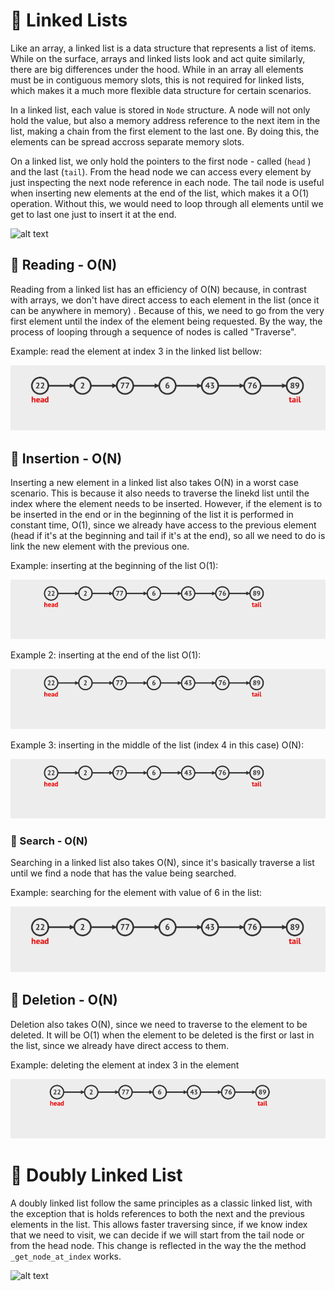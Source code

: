 # :bookmark_tabs: Linked Lists

Like an array, a linked list is a data structure that represents a list of items. While on the surface, arrays and linked lists look and act quite similarly, there are big differences under the hood. While in an array all elements must be in contiguous memory slots, this is not required for linked lists, which makes it a much more flexible data structure for certain scenarios.

In a linked list, each value is stored in ```Node``` structure. A node will not only hold the value, but also a memory address reference to the next item in the list, making a chain from the first element to the last one. By doing this, the elements can be spread accross separate memory slots.

On a linked list, we only hold the pointers to the first node - called (```head``` ) and the last (```tail```). From the head node we can access every element by just inspecting the next node reference in each node. The tail node is useful when inserting new elements at the end of the list, which makes it a O(1) operation. Without this, we would need to loop through all elements until we get to last one just to insert it at the end.

![alt text](https://media.geeksforgeeks.org/wp-content/uploads/20220816144425/LLdrawio.png)


## :bookmark_tabs: Reading - O(N)

Reading from a linked list has an efficiency of O(N) because, in contrast with arrays, we don't have direct access to each element in the list (once it can be anywhere in memory) . Because of this, we need to go from the very first element until the index of the element being requested. By the way, the process of looping through a sequence of nodes is called "Traverse".

Example: read the element at index 3 in the linked list bellow:

![alt text](../../extras/images/linked-list-access.gif)


## :bookmark_tabs: Insertion - O(N)

Inserting a new element in a linked list also takes O(N) in a worst case scenario. This is because it also needs to traverse the linekd list until the index where the element needs to be inserted. However, if the element is to be inserted in the end or in the beginning of the list it is performed in constant time, O(1), since we already have access to the previous element (head if it's at the beginning and tail if it's at the end), so all we need to do is link the new element with the previous one.

Example: inserting at the beginning of the list O(1):

![alt text](../../extras/images/linked-list-insertion-at-beginning.gif)

Example 2: inserting at the end of the list O(1):

![alt text](../../extras/images/linked-list-insertion-at-the-end.gif)

Example 3: inserting in the middle of the list (index 4 in this case) O(N):

![alt text](../../extras/images/linked-list-insertion-at-the-middle.gif)


### :bookmark_tabs: Search - O(N)
Searching in a linked list also takes O(N), since it's basically traverse a list until we find a node that has the value being searched.

Example: searching for the element with value of 6 in the list:

![alt text](../../extras/images/linked-list-access.gif)


## :bookmark_tabs: Deletion - O(N)
Deletion also takes O(N), since we need to traverse to the element to be deleted. It will be O(1) when the element to be deleted is the first or last in the list, since we already have direct access to them.

Example: deleting the element at index 3 in the element

![alt text](../../extras/images/linked-list-deletion.gif)


# :bookmark_tabs: Doubly Linked List

A doubly linked list follow the same principles as a classic linked list, with the exception that is holds references to both the next and the previous elements in the list. This allows faster traversing since, if we know index that we need to visit, we can decide if we will start from the tail node or from the head node. This change is reflected in the way the the method ```_get_node_at_index``` works.

![alt text](https://media.geeksforgeeks.org/wp-content/cdn-uploads/gq/2014/03/DLL1.png)
